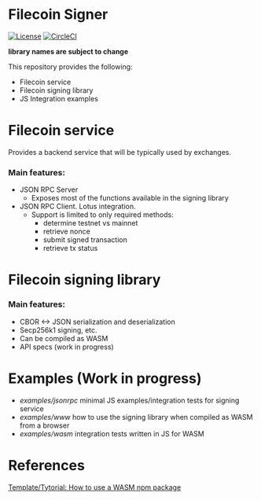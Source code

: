 # Filecoin Signer

[![License](https://img.shields.io/badge/License-Apache%202.0-blue.svg)](https://opensource.org/licenses/Apache-2.0)
[![CircleCI](https://circleci.com/gh/Zondax/filecoin-rs.svg?style=shield&circle-token=51b2d5fe68c0eb73436dace6f47fa0a387169ef5)](https://circleci.com/gh/Zondax/filecoin-rs)

**library names are subject to change**

This repository provides the following:

- Filecoin service
- Filecoin signing library
- JS Integration examples

# Filecoin service

Provides a backend service that will be typically used by exchanges. 

### Main features:

- JSON RPC Server
    - Exposes most of the functions available in the signing library
- JSON RPC Client. Lotus integration. 
    - Support is limited to only required methods:
        - determine testnet vs mainnet 
        - retrieve nonce
        - submit signed transaction
        - retrieve tx status

# Filecoin signing library

### Main features:

- CBOR <-> JSON serialization and deserialization
- Secp256k1 signing, etc.
- Can be compiled as WASM
- API specs (work in progress)

# Examples (Work in progress)

- *examples/jsonrpc* minimal JS examples/integration tests for signing service
- *examples/www* how to use the signing library when compiled as WASM from a browser
- *examples/wasm* integration tests written in JS for WASM

# References

[Template/Tytorial: How to use a WASM npm package](https://rustwasm.github.io/docs/wasm-pack/tutorials/npm-browser-packages/using-your-library.html)
